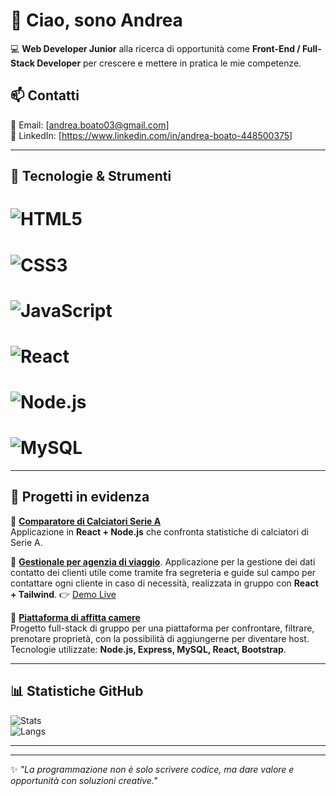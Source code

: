 # 👋 Ciao, sono Andrea

💻 **Web Developer Junior** alla ricerca di opportunità come **Front-End / Full-Stack Developer** per crescere e mettere in pratica le mie competenze.  

## 📫 Contatti

📩 Email: [andrea.boato03@gmail.com]  
💼 LinkedIn: [https://www.linkedin.com/in/andrea-boato-448500375] 

---

## 🚀 Tecnologie & Strumenti
# ![HTML5](https://img.shields.io/badge/-HTML5-E34F26?style=flat&logo=html5&logoColor=white)
# ![CSS3](https://img.shields.io/badge/-CSS3-1572B6?style=flat&logo=css3)
# ![JavaScript](https://img.shields.io/badge/-JavaScript-F7DF1E?style=flat&logo=javascript&logoColor=black)
# ![React](https://img.shields.io/badge/-React-61DAFB?style=flat&logo=react&logoColor=black)
# ![Node.js](https://img.shields.io/badge/-Node.js-339933?style=flat&logo=nodedotjs&logoColor=white)
# ![MySQL](https://img.shields.io/badge/-MySQL-4479A1?style=flat&logo=mysql&logoColor=white)

---

## 📂 Progetti in evidenza

🔹 [**Comparatore di Calciatori Serie A**](https://github.com/aandrea-boatoo/Fanta-Confronti)  
Applicazione in **React + Node.js** che confronta statistiche di calciatori di Serie A.  

🔹 [**Gestionale per agenzia di viaggio**](https://github.com/Simone-Fratini/Bool-travel).
Applicazione per la gestione dei dati contatto dei clienti utile come tramite fra segreteria e guide sul campo per contattare ogni cliente in caso di necessità, realizzata in gruppo con **React + Tailwind**.
👉 [Demo Live](https://686d20e440fc59bef621400f--bool-travel-demo.netlify.app)  

🔹 [**Piattaforma di affitta camere**](https://github.com/Abraxas-7/project-work-fe)  
Progetto full-stack di gruppo per una piattaforma per confrontare, filtrare, prenotare proprietà, con la possibilità di aggiungerne per diventare host. Tecnologie utilizzate: **Node.js, Express, MySQL, React, Bootstrap**.

---

## 📊 Statistiche GitHub

![Stats](https://github-readme-stats.vercel.app/api?username=aandrea-boatoo&show_icons=true&theme=radical)  
![Langs](https://github-readme-stats.vercel.app/api/top-langs/?username=aandrea-boatoo&layout=compact&theme=radical)  

---


---
✨ _"La programmazione non è solo scrivere codice, ma dare valore e opportunità con soluzioni creative."_  
